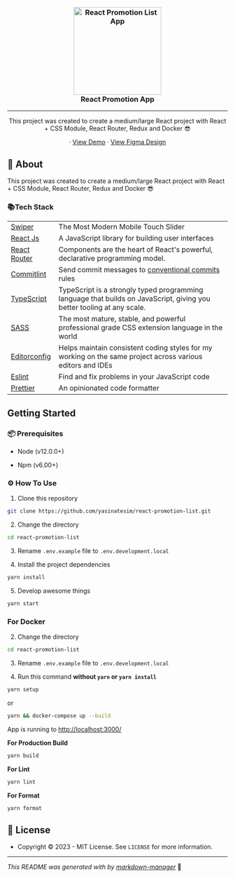 <h3 align="center">
  <br>
  <a href="https://github.com/yasinatesim/react-promotion-list"><img src="https://yasinates.com/tech/react.svg" alt="React Promotion List App" width="200"></a>
  <br>
  React Promotion App
  <br>
</h3>
<hr>
<p align="center">This project was created to create a medium/large React project with React + CSS Module, React Router, Redux and Docker 😎</p>

  <p align="center">
    · <a href="https://react-promotion-list.yasinatesim.vercel.app/">View Demo</a>
    · <a href="https://www.figma.com/file/TtGId6HF4Dr4XX1KakY5nn/React-Promotion-List-App?type=design&t=w0DwNW5OJMntI8kB-6">View Figma Design</a>
  </p>
</p>

## 📖 About

This project was created to create a medium/large React project with React + CSS Module, React Router, Redux and Docker 😎


### 📚Tech Stack

<table>
<tr>
<td>
<a  href="https://swiperjs.com/react">Swiper</a>
</td>
<td>The Most Modern Mobile Touch Slider</td>
</tr>
<tr>
<td>
<a  href="https://reactjs.org/">React Js</a>
</td>
<td>A JavaScript library for building user interfaces</td>
</tr>

<tr>
<td>
<a  href="https://reactrouter.com/">React Router</a>
</td>
<td>Components are the heart of React's powerful, declarative programming model.</td>
</tr>
<tr>
<td>
<a href="https://github.com/conventional-changelog/commitlint">Commitlint</a>
</td>
<td>Send commit messages to <a  href="https://www.conventionalcommits.org/en/v1.0.0/">conventional commits</a> rules</td>
</tr>
 <tr>
    <td><a href="https://www.typescriptlang.org/">TypeScript</a></td>
    <td>TypeScript is a strongly typed programming language that builds on JavaScript, giving you better tooling at any scale.</td>
  </tr>
<tr>
<td>
<a href="https://sass-lang.com/](https://sass-lang.com/">SASS</a>
</td>
<td>The most mature, stable, and powerful professional grade CSS extension language in the world</td>
</tr>
<tr>
<td>
<a  href="https://editorconfig.org/">Editorconfig</a>
</td>
<td>Helps maintain consistent coding styles for my working on the same project across various editors and IDEs</td>
</tr>
<tr>
<td>
<a  href="https://eslint.org/">Eslint</a>
</td>
<td>Find and fix problems in your JavaScript code</td>
</tr>
<tr>
<td>
<a  href="https://prettier.io/">Prettier</a>
</td>
<td>An opinionated code formatter</td>
</tr>
</table>

## Getting Started

### 📦 Prerequisites

- Node (v12.0.0+)

- Npm (v6.00+)

### ⚙️ How To Use

 1. Clone this repository

```bash
git clone https://github.com/yasinatesim/react-promotion-list.git
```

2. Change the directory

```bash
cd react-promotion-list
```

 3. Rename `.env.example` file to `.env.development.local`

 4. Install the project dependencies

```bash
yarn install
```

5. Develop awesome things

```bash
yarn start
```

### For Docker

2. Change the directory

```bash
cd react-promotion-list
```


 3. Rename `.env.example` file to `.env.development.local`

4. Run this command **without `yarn` or `yarn install`**

```bash
yarn setup
```

or

```bash
yarn && docker-compose up --build
```

App is running to  [http://localhost:3000/](http://localhost:3000/)

**For Production Build**
```bash
yarn build
```

**For Lint**
```bash
yarn lint
```

**For Format**
```bash
yarn format
```

## 🔑 License
* Copyright © 2023 - MIT License.
See `LICENSE` for more information.

---

_This README was generated with by [markdown-manager](https://github.com/yasinatesim/markdown-manager)_ 🥲
